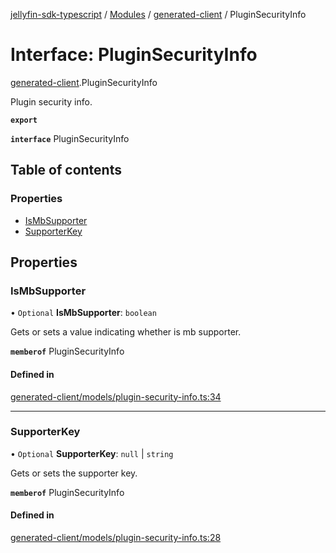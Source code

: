 [jellyfin-sdk-typescript](../README.md) / [Modules](../modules.md) / [generated-client](../modules/generated_client.md) / PluginSecurityInfo

# Interface: PluginSecurityInfo

[generated-client](../modules/generated_client.md).PluginSecurityInfo

Plugin security info.

**`export`**

**`interface`** PluginSecurityInfo

## Table of contents

### Properties

- [IsMbSupporter](generated_client.PluginSecurityInfo.md#ismbsupporter)
- [SupporterKey](generated_client.PluginSecurityInfo.md#supporterkey)

## Properties

### IsMbSupporter

• `Optional` **IsMbSupporter**: `boolean`

Gets or sets a value indicating whether is mb supporter.

**`memberof`** PluginSecurityInfo

#### Defined in

[generated-client/models/plugin-security-info.ts:34](https://github.com/thornbill/jellyfin-sdk-typescript/blob/b0f5501/src/generated-client/models/plugin-security-info.ts#L34)

___

### SupporterKey

• `Optional` **SupporterKey**: ``null`` \| `string`

Gets or sets the supporter key.

**`memberof`** PluginSecurityInfo

#### Defined in

[generated-client/models/plugin-security-info.ts:28](https://github.com/thornbill/jellyfin-sdk-typescript/blob/b0f5501/src/generated-client/models/plugin-security-info.ts#L28)
